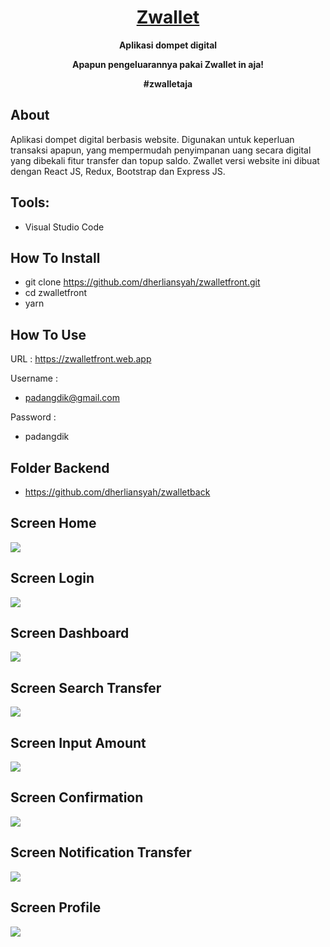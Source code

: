 <h1 align="center">
  <a href="https://zwalletfront.web.app">Zwallet</a>
</h1>

<p align="center"><b>Aplikasi dompet digital</b></p>
<p align="center"><b>Apapun pengeluarannya pakai Zwallet in aja!</b></p>
<p align="center"><b>#zwalletaja</b></p>

## About

Aplikasi dompet digital berbasis website. Digunakan untuk keperluan transaksi apapun, yang mempermudah penyimpanan uang secara digital yang dibekali fitur transfer dan topup saldo. Zwallet versi website ini dibuat dengan React JS, Redux, Bootstrap dan Express JS.

## Tools:

- Visual Studio Code

## How To Install

- git clone https://github.com/dherliansyah/zwalletfront.git
- cd zwalletfront
- yarn

## How To Use

URL : https://zwalletfront.web.app

Username : 
- padangdik@gmail.com

Password :
- padangdik

## Folder Backend

- https://github.com/dherliansyah/zwalletback

## Screen Home

<img src="https://user-images.githubusercontent.com/67412768/102522183-81c8f600-40c8-11eb-9712-064e08a5233d.png">

## Screen Login

<img src="https://user-images.githubusercontent.com/67412768/102520473-534a1b80-40c6-11eb-9fd4-0ef56489598b.png">

## Screen Dashboard

<img src="https://user-images.githubusercontent.com/67412768/102520610-75dc3480-40c6-11eb-9093-49c89886f921.png">

## Screen Search Transfer

<img src="https://user-images.githubusercontent.com/67412768/102522790-47ac2400-40c9-11eb-93f6-6919a46d726a.png">

## Screen Input Amount

<img src="https://user-images.githubusercontent.com/67412768/102522892-6e6a5a80-40c9-11eb-8349-44df633a30a0.png">

## Screen Confirmation

<img src="https://user-images.githubusercontent.com/67412768/102523040-9c4f9f00-40c9-11eb-9cee-b9012499a6b4.png">

## Screen Notification Transfer

<img src="https://user-images.githubusercontent.com/67412768/102523163-c3a66c00-40c9-11eb-9bd4-cb427cc85083.png">

## Screen Profile

<img src="https://user-images.githubusercontent.com/67412768/102523269-dde04a00-40c9-11eb-8a33-b716af5d725d.png">




